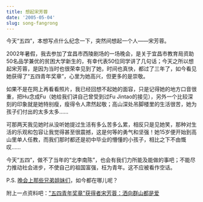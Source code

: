 ```yaml
---
title: 想起宋芳蓉
date: '2005-05-04'
slug: song-fangrong
---
```


今天“五四”，本想写点什么纪念一下，突然间想起一个人——宋芳蓉。

2002年暑假，我去参加了宜昌市西陵剧场的一场晚会，是关于宜昌市教育局资助50名品学兼优的贫困大学新生的，有幸代表50位同学讲了几句话；今天之所以想起宋芳蓉，是因为当时也很荣幸见到了她，时间也真快，都过了三年了，如今看见她获得了“五四青年奖章”，心里为她高兴，但更多的是崇敬。

如果不是在网上再看看照片，我已经回想不起她的面容，只是记得她的地方口音很重，把Hu念成Fu（她给我们讲自己曾受到过Fu Jintao的接见），另外一个比较深刻的印象就是她特别瘦，瘦得令人肃然起敬；高山深处吊脚楼里的生活很苦，她为孩子们付出的太多太多……

可那两天我见她时从没听她提过生活有多么苦多么累，相反只是见她笑，那种对生活的乐观和包容让我觉得甚至很震撼，这是何等的勇气和坚强！她15岁便开始到高山里单人任教，而我们那时都还是初中毕业的懵懂的小孩子，相比之下不由慨叹……

今天“五四”，做不了当年的“北李南陈”，也会有我们力所能及能做的事吧；不能尽力推动社会进步，不使自己的祖国富强，枉为青年。这不应被看作空话。

P.S. [晚会上那些兄弟姐妹们](https://web.archive.org/web/20050205012545/http://www.ycsx.net/sb/news/2002-8/9.htm)，如今都在哪儿呢？

附上一点资料吧：["五四青年奖章"获得者宋芳蓉：洒向群山都是爱](http://politics.people.com.cn/GB/1026/3365334.html)
